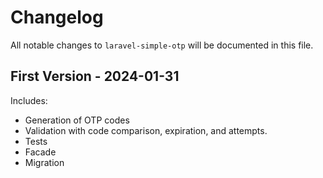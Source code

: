 # Changelog

All notable changes to `laravel-simple-otp` will be documented in this file.

## First Version - 2024-01-31

Includes:

- Generation of OTP codes
- Validation with code comparison, expiration, and attempts.
- Tests
- Facade
- Migration
